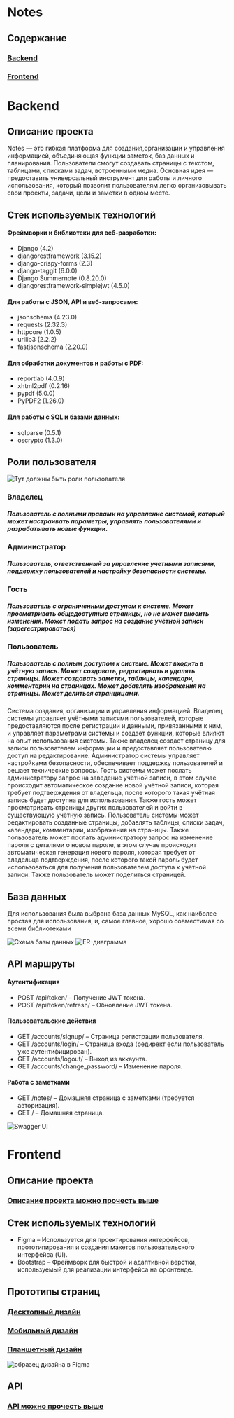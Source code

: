 # Notes
## Содержание

### [Backend](#backend)

### [Frontend](#frontend)


# Backend
## Описание проекта

<p>Notes — это гибкая платформа для создания,организации и управления информацией, объединяющая функции заметок, 
баз данных и планирования. Пользователи смогут создавать страницы с текстом, таблицами, списками задач, встроенными
медиа. Основная идея — предоставить универсальный инструмент для работы и личного использования, который позволит
пользователям легко организовывать свои проекты, задачи, цели и заметки в одном месте.</p>

## Стек используемых технологий

<h4>Фреймворки и библиотеки для веб-разработки:</h4>
<ul>
<li>Django (4.2)
<li>djangorestframework (3.15.2)
<li>django-crispy-forms (2.3)
<li>django-taggit (6.0.0)
<li>Django Summernote (0.8.20.0)
<li>djangorestframework-simplejwt (4.5.0)
</ul> 
<h4>Для работы с JSON, API и веб-запросами:</h4>
<ul>
<li>jsonschema (4.23.0)
<li>requests (2.32.3)
<li>httpcore (1.0.5)
<li>urllib3 (2.2.2)
<li>fastjsonschema (2.20.0)
</ul>
<h4>Для обработки документов и работы с PDF:</h4>
<ul>
<li>reportlab (4.0.9)
<li>xhtml2pdf (0.2.16)
<li>pypdf (5.0.0)
<li>PyPDF2 (1.26.0)
</ul>
<h4>Для работы с SQL и базами данных:</h4>
<ul>
<li>sqlparse (0.5.1)
<li>oscrypto (1.3.0)
</ul>

## Роли пользователя

<img src="UML/uml.png" alt="Тут должны быть роли пользователя">

### Владелец
##### Пользователь с полными правами на управление системой, который может настраивать параметры, управлять пользователями и разрабатывать новые функции.

### Администратор
##### Пользователь, ответственный за управление учетными записями, поддержку пользователей и настройку безопасности системы.

### Гость
##### Пользователь с ограниченным доступом к системе. Может просматривать общедоступные страницы, но не может вносить изменения. Может подать запрос на создание учётной записи (зарегестрироваться)

### Пользователь
##### Пользователь с полным доступом к системе. Может входить в учётную запись. Может создавать, редактирвать и удалять страницы. Может создавать заметки, таблицы, календари, комментарии на страницах. Может добавлять изображения на страницы. Может делиться странцицами.

<p>Система создания, организации и управления информацией. Владелец системы управляет учётными записями пользователей, которые предоставляются после регистрации и данными, привязанными к ним, и управляет параметрами системы и создаёт функции, которые влияют на опыт использования системы. Также владелец создает страницу для записи пользователем информации и предоставляет пользователю доступ на редактирование. Администратор системы управляет настройками безопасности, обеспечивает поддержку пользователей и решает технические вопросы. Гость системы может послать администратору запрос на заведение учётной записи, в этом случае происходит автоматическое создание новой учётной записи, которая требует подтверждения от владельца, после которого такая учётная запись будет доступна для использования. Также гость может просматривать страницы других пользователей и войти в существующую учётную запись. Пользователь системы может редактировать созданные страницы, добавлять таблицы, списки задач, календари, комментарии, изображения на страницы. Также пользователь может послать администратору запрос на изменение пароля с деталями о новом пароле, в этом случае происходит автоматическая генерация нового пароля, которая требует от владельца подтверждения, после которого такой пароль будет использоваться для получения пользователем доступа к учётной записи. Также пользователь может поделиться страницей.</p>

## База данных

<p> Для использования была выбрана база данных MySQL, как наиболее простая для использования,
и, самое главное, хорошо совместимая со всеми библиотеками</p>

<img src="notes/sql/DB_image.png" alt="Схема базы данных">
<img src="notes/sql/ER-diagram.png" alt="ER-диаграмма">

## API маршруты

<h4>Аутентификация</h4>
<ul>
<li>POST /api/token/ – Получение JWT токена.
<li>POST /api/token/refresh/ – Обновление JWT токена.
</ul>

<h4>Пользовательские действия</h4>
<ul>
<li>GET /accounts/signup/ – Страница регистрации пользователя.
<li>GET /accounts/login/ – Страница входа (редирект если пользователь уже аутентифицирован).
<li>GET /accounts/logout/ – Выход из аккаунта.
<li>GET /accounts/change_password/ – Изменение пароля.
</ul>

<h4>Работа с заметками</h4>
<ul>
<li>GET /notes/ – Домашняя страница с заметками (требуется авторизация).
<li>GET / – Домашняя страница.
</ul>

<img src="src/readmeIMG0.png" alt="Swagger UI">

# Frontend

## Описание проекта
### [Описание проекта можно прочесть выше](#описание-проекта)

## Стек используемых технологий

<ul>
<li>Figma – Используется для проектирования интерфейсов, прототипирования и создания макетов пользовательского интерфейса (UI).
<li>Bootstrap – Фреймворк для быстрой и адаптивной верстки, используемый для реализации интерфейса на фронтенде.
</ul>

## Прототипы страниц

### [Десктопный дизайн](https://www.figma.com/design/nfZD6QHBtFL7f2xXTvDdAw/Comp)
### [Мобильный дизайн](https://www.figma.com/design/tRNl6nzTKKYvTG7Kk6PSpr/mobile)
### [Планшетный дизайн](https://www.figma.com/design/NLEtUPq2fvkz7y9cIObh0M/Untitled)

<img src="src/readmeIMG2.png" alt="образец дизайна в Figma">

## API
### [API можно прочесть выше](#api-маршруты)
